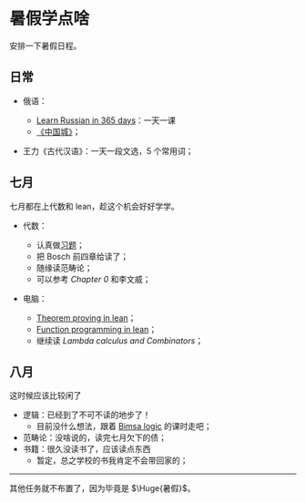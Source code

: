 # 暑假学点啥

安排一下暑假日程。

## 日常

- 俄语：
  - [Learn Russian in 365 days](https://piped.nosebs.ru/playlist?list=fc30ffa6-f1bb-4eac-aaf7-9bf7ff0dcd18)：一天一课
  - [《中国城》](https://www.bilibili.com/video/BV16Q4y1Y7RV/)；

- 王力《古代汉语》：一天一段文选，5 个常用词；

## 七月
七月都在上代数和 lean，趁这个机会好好学学。

- 代数：
  - 认真做[习题](http://faculty.bicmr.pku.edu.cn/~lxiao/2023fall/2023fall.htm)；
  - 把 Bosch 前四章给读了；
  - 随缘读范畴论；
  - 可以参考 *Chapter 0* 和李文威；

- 电脑：
  - [Theorem proving in lean](https://leanprover.github.io/theorem_proving_in_lean4/title_page.html)；
  - [Function programming in lean](https://leanprover.github.io/functional_programming_in_lean/)；
  - 继续读 *Lambda calculus and Combinators*；

## 八月
这时候应该比较闲了

- 逻辑：已经到了不可不读的地步了！
  - 目前没什么想法，跟着 [Bimsa logic](https://www.bimsa.cn/newsinfo/908430.html) 的课时走吧；
- 范畴论：没啥说的，读完七月欠下的债；
- 书籍：很久没读书了，应该读点东西
  - 暂定，总之学校的书我肯定不会带回家的；

---

其他任务就不布置了，因为毕竟是 $\Huge{暑假}$。

